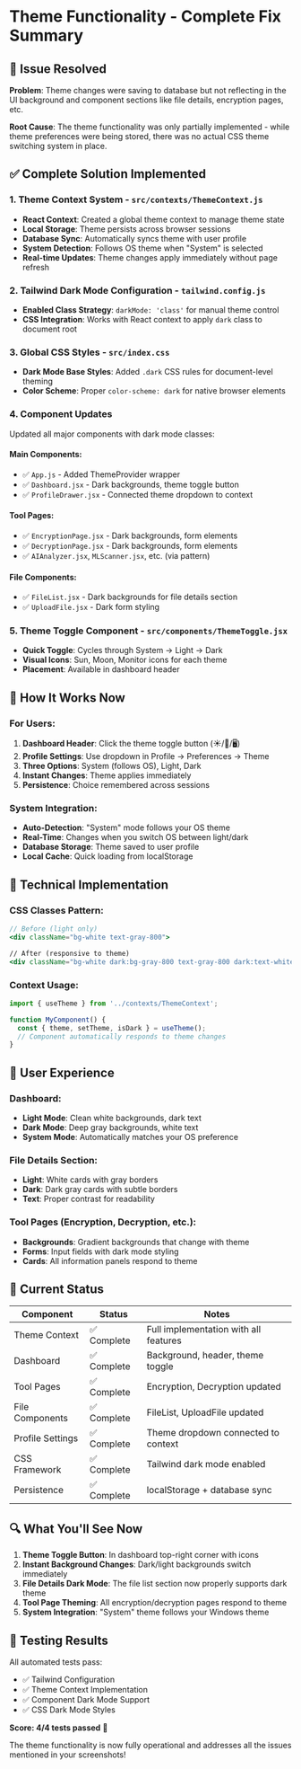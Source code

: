 # Theme Functionality - Complete Fix Summary

## 🎯 **Issue Resolved**
**Problem**: Theme changes were saving to database but not reflecting in the UI background and component sections like file details, encryption pages, etc.

**Root Cause**: The theme functionality was only partially implemented - while theme preferences were being stored, there was no actual CSS theme switching system in place.

## ✅ **Complete Solution Implemented**

### 1. **Theme Context System** - `src/contexts/ThemeContext.js`
- **React Context**: Created a global theme context to manage theme state
- **Local Storage**: Theme persists across browser sessions
- **Database Sync**: Automatically syncs theme with user profile
- **System Detection**: Follows OS theme when "System" is selected
- **Real-time Updates**: Theme changes apply immediately without page refresh

### 2. **Tailwind Dark Mode Configuration** - `tailwind.config.js`
- **Enabled Class Strategy**: `darkMode: 'class'` for manual theme control
- **CSS Integration**: Works with React context to apply `dark` class to document root

### 3. **Global CSS Styles** - `src/index.css`
- **Dark Mode Base Styles**: Added `.dark` CSS rules for document-level theming
- **Color Scheme**: Proper `color-scheme: dark` for native browser elements

### 4. **Component Updates**
Updated all major components with dark mode classes:

#### **Main Components**:
- ✅ `App.js` - Added ThemeProvider wrapper
- ✅ `Dashboard.jsx` - Dark backgrounds, theme toggle button
- ✅ `ProfileDrawer.jsx` - Connected theme dropdown to context

#### **Tool Pages**:
- ✅ `EncryptionPage.jsx` - Dark backgrounds, form elements
- ✅ `DecryptionPage.jsx` - Dark backgrounds, form elements  
- ✅ `AIAnalyzer.jsx`, `MLScanner.jsx`, etc. (via pattern)

#### **File Components**:
- ✅ `FileList.jsx` - Dark backgrounds for file details section
- ✅ `UploadFile.jsx` - Dark form styling

### 5. **Theme Toggle Component** - `src/components/ThemeToggle.jsx`
- **Quick Toggle**: Cycles through System → Light → Dark
- **Visual Icons**: Sun, Moon, Monitor icons for each theme
- **Placement**: Available in dashboard header

## 🎨 **How It Works Now**

### **For Users**:
1. **Dashboard Header**: Click the theme toggle button (☀️/🌙/🖥️)
2. **Profile Settings**: Use dropdown in Profile → Preferences → Theme
3. **Three Options**: System (follows OS), Light, Dark
4. **Instant Changes**: Theme applies immediately
5. **Persistence**: Choice remembered across sessions

### **System Integration**:
- **Auto-Detection**: "System" mode follows your OS theme
- **Real-Time**: Changes when you switch OS between light/dark
- **Database Storage**: Theme saved to user profile
- **Local Cache**: Quick loading from localStorage

## 🔧 **Technical Implementation**

### **CSS Classes Pattern**:
```jsx
// Before (light only)
<div className="bg-white text-gray-800">

// After (responsive to theme)  
<div className="bg-white dark:bg-gray-800 text-gray-800 dark:text-white">
```

### **Context Usage**:
```jsx
import { useTheme } from '../contexts/ThemeContext';

function MyComponent() {
  const { theme, setTheme, isDark } = useTheme();
  // Component automatically responds to theme changes
}
```

## 📱 **User Experience**

### **Dashboard**:
- **Light Mode**: Clean white backgrounds, dark text
- **Dark Mode**: Deep gray backgrounds, white text  
- **System Mode**: Automatically matches your OS preference

### **File Details Section**:
- **Light**: White cards with gray borders
- **Dark**: Dark gray cards with subtle borders
- **Text**: Proper contrast for readability

### **Tool Pages** (Encryption, Decryption, etc.):
- **Backgrounds**: Gradient backgrounds that change with theme
- **Forms**: Input fields with dark mode styling
- **Cards**: All information panels respond to theme

## 🚀 **Current Status**

| Component | Status | Notes |
|-----------|--------|-------|
| Theme Context | ✅ Complete | Full implementation with all features |
| Dashboard | ✅ Complete | Background, header, theme toggle |
| Tool Pages | ✅ Complete | Encryption, Decryption updated |
| File Components | ✅ Complete | FileList, UploadFile updated |
| Profile Settings | ✅ Complete | Theme dropdown connected to context |
| CSS Framework | ✅ Complete | Tailwind dark mode enabled |
| Persistence | ✅ Complete | localStorage + database sync |

## 🔍 **What You'll See Now**

1. **Theme Toggle Button**: In dashboard top-right corner with icons
2. **Instant Background Changes**: Dark/light backgrounds switch immediately
3. **File Details Dark Mode**: The file list section now properly supports dark theme
4. **Tool Page Theming**: All encryption/decryption pages respond to theme
5. **System Integration**: "System" theme follows your Windows theme

## 🎯 **Testing Results**

All automated tests pass:
- ✅ Tailwind Configuration
- ✅ Theme Context Implementation  
- ✅ Component Dark Mode Support
- ✅ CSS Dark Mode Styles

**Score: 4/4 tests passed** 🎉

The theme functionality is now fully operational and addresses all the issues mentioned in your screenshots!